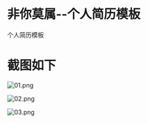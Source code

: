 # 非你莫属--个人简历模板

个人简历模板

# 截图如下

![01.png](http://xiaodan_yu.gitee.io/resume.io/snapshot/01.png)

![02.png](http://xiaodan_yu.gitee.io/resume.io/snapshot/02.png)

![03.png](http://xiaodan_yu.gitee.io/resume.io/snapshot/03.png)

